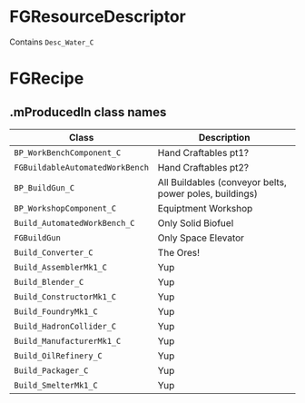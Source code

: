 # FGResourceDescriptor

Contains `Desc_Water_C`

# FGRecipe

## .mProducedIn class names

| Class                           | Description                                             |
| ------------------------------- | ------------------------------------------------------- |
| `BP_WorkBenchComponent_C`       | Hand Craftables pt1?                                    |
| `FGBuildableAutomatedWorkBench` | Hand Craftables pt2?                                    |
| `BP_BuildGun_C`                 | All Buildables (conveyor belts, power poles, buildings) |
| `BP_WorkshopComponent_C`        | Equiptment Workshop                                     |
| `Build_AutomatedWorkBench_C`    | Only Solid Biofuel                                      |
| `FGBuildGun`                    | Only Space Elevator                                     |
| `Build_Converter_C`             | The Ores!                                               |
| `Build_AssemblerMk1_C`          | Yup                                                     |
| `Build_Blender_C`               | Yup                                                     |
| `Build_ConstructorMk1_C`        | Yup                                                     |
| `Build_FoundryMk1_C`            | Yup                                                     |
| `Build_HadronCollider_C`        | Yup                                                     |
| `Build_ManufacturerMk1_C`       | Yup                                                     |
| `Build_OilRefinery_C`           | Yup                                                     |
| `Build_Packager_C`              | Yup                                                     |
| `Build_SmelterMk1_C`            | Yup                                                     |
